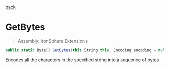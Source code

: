 ﻿

[back](/IronSphere.Extensions/StringExtension)

# GetBytes

> Assembly: IronSphere.Extensions

```csharp
public static Byte[] GetBytes(this String this, Encoding encoding = null)
```

Encodes all the characters in the specified string into a sequence of bytes

 